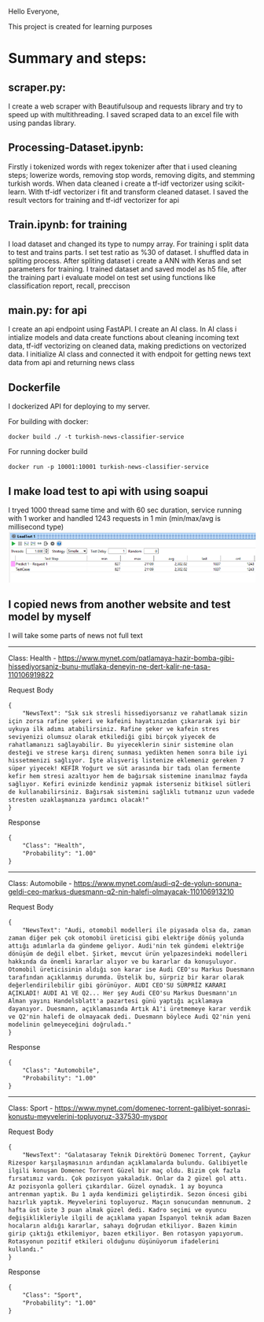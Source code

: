 Hello Everyone,

This project is created for learning purposes

# Summary and steps: 

## scraper.py:
I create a web scraper with Beautifulsoup and requests library 
and try to speed up with multithreading. I saved scraped data to an excel file with using pandas library.
## Processing-Dataset.ipynb:
Firstly i tokenized words with regex tokenizer after that i used cleaning steps;
lowerize words, removing stop words, removing digits, and stemming turkish words.
When data cleaned i create a tf-idf vectorizer using scikit-learn.
With tf-idf vectorizer i fit and transform cleaned dataset.
I saved the result vectors for training and tf-idf vectorizer for api
## Train.ipynb: for training
I load dataset and changed its type to numpy array. For training i split data to test and trains parts. 
I set test ratio as %30 of dataset. I shuffled data in spliting process.
After spliting dataset i create a ANN with Keras and set parameters for training.
I trained dataset and saved model as h5 file, after the training part
i evaluate model on test set using functions like classification report, recall, preccison
## main.py: for api
I create an api endpoint using FastAPI.
I create an AI class. In AI class i intialize models and data create functions about cleaning incoming text data,
tf-idf vectorizing on cleaned data, making predictions on vectorized data.
I initialize AI class and connected it with endpoit for getting news text data from api and returning news class
## Dockerfile
I dockerized API for deploying to my server.

For building with docker:
```
docker build ./ -t turkish-news-classifier-service
```

For running docker build 
```
docker run -p 10001:10001 turkish-news-classifier-service
```

## I make load test to api with using soapui 
I tryed 1000 thread same time and with 60 sec duration, service running with 1 worker and handled 1243 requests in 1 min (min/max/avg is millisecond type)
![Load Test](https://github.com/mcagricaliskan/turkish-news-classification/blob/master/README/Screenshot%202022-02-27%20233123.png?raw=true)

## I copied news from another website and test model by myself

I will take some parts of news not full text

------
Class: Health - https://www.mynet.com/patlamaya-hazir-bomba-gibi-hissediyorsaniz-bunu-mutlaka-deneyin-ne-dert-kalir-ne-tasa-110106919822 

Request Body
```
{
	"NewsText": "Sık sık stresli hissediyorsanız ve rahatlamak sizin için zorsa rafine şekeri ve kafeini hayatınızdan çıkararak iyi bir uykuya ilk adımı atabilirsiniz. Rafine şeker ve kafein stres seviyenizi olumsuz olarak etkilediği gibi birçok yiyecek de rahatlamanızı sağlayabilir. Bu yiyeceklerin sinir sistemine olan desteği ve strese karşı direnç sunması yedikten hemen sonra bile iyi hissetmenizi sağlıyor. İşte alışveriş listenize eklemeniz gereken 7 süper yiyecek! KEFİR Yoğurt ve süt arasında bir tadı olan fermente kefir hem stresi azaltıyor hem de bağırsak sistemine inanılmaz fayda sağlıyor. Kefiri evinizde kendiniz yapmak isterseniz bitkisel sütleri de kullanabilirsiniz. Bağırsak sistemini sağlıklı tutmanız uzun vadede stresten uzaklaşmanıza yardımcı olacak!"
}
```
Response
```
{
    "Class": "Health",
    "Probability": "1.00"
}
```
------

Class: Automobile - https://www.mynet.com/audi-q2-de-yolun-sonuna-geldi-ceo-markus-duesmann-q2-nin-halefi-olmayacak-110106913210

Request Body
```
{
    "NewsText": "Audi, otomobil modelleri ile piyasada olsa da, zaman zaman diğer pek çok otomobil üreticisi gibi elektriğe dönüş yolunda attığı adımlarla da gündeme geliyor. Audi'nin tek gündemi elektriğe dönüşüm de değil elbet. Şirket, mevcut ürün yelpazesindeki modelleri hakkında da önemli kararlar alıyor ve bu kararlar da konuşuluyor. Otomobil üreticisinin aldığı son karar ise Audi CEO'su Markus Duesmann tarafından açıklanmış durumda. Üstelik bu, sürpriz bir karar olarak değerlendirilebilir gibi görünüyor. AUDI CEO'SU SÜRPRİZ KARARI AÇIKLADI! AUDI A1 VE Q2... Her şey Audi CEO'su Markus Duesmann'ın Alman yayını Handelsblatt'a pazartesi günü yaptığı açıklamaya dayanıyor. Duesmann, açıklamasında Artık A1'i üretmemeye karar verdik ve Q2'nin halefi de olmayacak dedi. Duesmann böylece Audi Q2'nin yeni modelinin gelmeyeceğini doğruladı."
}
```
Response
```
{
    "Class": "Automobile",
    "Probability": "1.00"
}
```
------

Class: Sport - https://www.mynet.com/domenec-torrent-galibiyet-sonrasi-konustu-meyvelerini-topluyoruz-337530-myspor

Request Body
```
{
    "NewsText": "Galatasaray Teknik Direktörü Domenec Torrent, Çaykur Rizespor karşılaşmasının ardından açıklamalarda bulundu. Galibiyetle ilgili konuşan Domenec Torrent Güzel bir maç oldu. Bizim çok fazla fırsatımız vardı. Çok pozisyon yakaladık. Onlar da 2 güzel gol attı. Az pozisyonla golleri çıkardılar. Güzel oynadık. 1 ay boyunca antrenman yaptık. Bu 1 ayda kendimizi geliştirdik. Sezon öncesi gibi hazırlık yaptık. Meyvelerini topluyoruz. Maçın sonucundan memnunum. 2 hafta üst üste 3 puan almak güzel dedi. Kadro seçimi ve oyuncu değişiklikleriyle ilgili de açıklama yapan İspanyol teknik adam Bazen hocaların aldığı kararlar, sahayı doğrudan etkiliyor. Bazen kimin girip çıktığı etkilemiyor, bazen etkiliyor. Ben rotasyon yapıyorum. Rotasyonun pozitif etkileri olduğunu düşünüyorum ifadelerini kullandı."
}
```
Response
```
{
    "Class": "Sport",
    "Probability": "1.00"
}
```